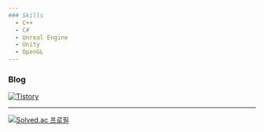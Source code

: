```yaml
---
### Skills
  - C++
  - C#
  - Unreal Engine
  - Unity
  - OpenGL
---
```


### Blog
<a href="https://ciel45.tistory.com/"><img alt="Tistory" src ="https://img.shields.io/badge/Tistory-20C997.svg?&style=for-the-badge&logo=Blogger&logoColor=white"/></a>

---

[![Solved.ac
프로필](http://mazassumnida.wtf/api/v2/generate_badge?boj=sys010611)](https://solved.ac/sys010611)
